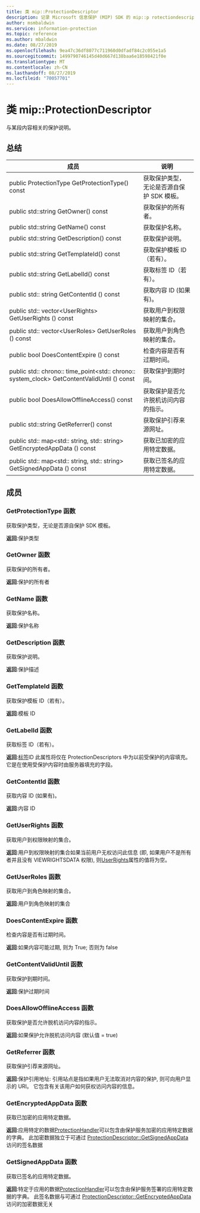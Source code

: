 ```yaml
---
title: 类 mip::ProtectionDescriptor
description: 记录 Microsoft 信息保护 (MIP) SDK 的 mip::p rotectiondescriptor 类。
author: msmbaldwin
ms.service: information-protection
ms.topic: reference
ms.author: mbaldwin
ms.date: 08/27/2019
ms.openlocfilehash: 9ea47c36df8077c711960d0dfadf84c2c055e1a5
ms.sourcegitcommit: 1499790746145d40d667d138baa6e18598421f0e
ms.translationtype: MT
ms.contentlocale: zh-CN
ms.lasthandoff: 08/27/2019
ms.locfileid: "70057701"
---
```

# <a name="class-mipprotectiondescriptor"></a>类 mip::ProtectionDescriptor 
与某段内容相关的保护说明。
  
## <a name="summary"></a>总结
 成员                        | 说明                                
--------------------------------|---------------------------------------------
public ProtectionType GetProtectionType() const  |  获取保护类型，无论是否源自保护 SDK 模板。
public std::string GetOwner() const  |  获取保护的所有者。
public std::string GetName() const  |  获取保护名称。
public std::string GetDescription() const  |  获取保护说明。
public std::string GetTemplateId() const  |  获取保护模板 ID（若有）。
public std::string GetLabelId() const  |  获取标签 ID（若有）。
public std:: string GetContentId () const  |  获取内容 ID (如果有)。
public std:: vector\<UserRights\> GetUserRights () const  |  获取用户到权限映射的集合。
public std:: vector\<UserRoles\> GetUserRoles () const  |  获取用户到角色映射的集合。
public bool DoesContentExpire () const  |  检查内容是否有过期时间。
public std:: chrono:: time_point\<std:: chrono:: system_clock\> GetContentValidUntil () const  |  获取保护到期时间。
public bool DoesAllowOfflineAccess() const  |  获取保护是否允许脱机访问内容的指示。
public std::string GetReferrer() const  |  获取保护引荐来源网址。
public std:: map\<std:: string, std:: string\> GetEncryptedAppData () const  |  获取已加密的应用特定数据。
public std:: map\<std:: string, std:: string\> GetSignedAppData () const  |  获取已签名的应用特定数据。
  
## <a name="members"></a>成员
  
### <a name="getprotectiontype-function"></a>GetProtectionType 函数
获取保护类型，无论是否源自保护 SDK 模板。

  
**返回**:保护类型
  
### <a name="getowner-function"></a>GetOwner 函数
获取保护的所有者。

  
**返回**:保护的所有者
  
### <a name="getname-function"></a>GetName 函数
获取保护名称。

  
**返回**:保护名称
  
### <a name="getdescription-function"></a>GetDescription 函数
获取保护说明。

  
**返回**:保护描述
  
### <a name="gettemplateid-function"></a>GetTemplateId 函数
获取保护模板 ID（若有）。

  
**返回**:模板 ID
  
### <a name="getlabelid-function"></a>GetLabelId 函数
获取标签 ID（若有）。

  
**返回**:[标签](class_mip_label.md)ID 此属性将仅在 ProtectionDescriptors 中为以前受保护的内容填充。 它是在使用受保护内容时由服务器填充的字段。
  
### <a name="getcontentid-function"></a>GetContentId 函数
获取内容 ID (如果有)。

  
**返回**:内容 ID
  
### <a name="getuserrights-function"></a>GetUserRights 函数
获取用户到权限映射的集合。

  
**返回**:用户到权限映射的集合如果当前用户无权访问此信息 (即, 如果用户不是所有者并且没有 VIEWRIGHTSDATA 权限), 则[UserRights](class_mip_userrights.md)属性的值将为空。
  
### <a name="getuserroles-function"></a>GetUserRoles 函数
获取用户到角色映射的集合。

  
**返回**:用户到角色映射的集合
  
### <a name="doescontentexpire-function"></a>DoesContentExpire 函数
检查内容是否有过期时间。

  
**返回**:如果内容可能过期, 则为 True; 否则为 false
  
### <a name="getcontentvaliduntil-function"></a>GetContentValidUntil 函数
获取保护到期时间。

  
**返回**:保护过期时间
  
### <a name="doesallowofflineaccess-function"></a>DoesAllowOfflineAccess 函数
获取保护是否允许脱机访问内容的指示。

  
**返回**:如果保护允许脱机访问内容 (默认值 = true)
  
### <a name="getreferrer-function"></a>GetReferrer 函数
获取保护引荐来源网址。

  
**返回**:保护引用地址: 引用站点是指如果用户无法取消对内容的保护, 则可向用户显示的 URI。 它包含有关该用户如何获权访问内容的信息。
  
### <a name="getencryptedappdata-function"></a>GetEncryptedAppData 函数
获取已加密的应用特定数据。

  
**返回**:应用特定的数据[ProtectionHandler](class_mip_protectionhandler.md)可以包含由保护服务加密的应用特定数据的字典。 此加密数据独立于可通过 [ProtectionDescriptor::GetSignedAppData](#getsignedappdata-function) 访问的签名数据
  
### <a name="getsignedappdata-function"></a>GetSignedAppData 函数
获取已签名的应用特定数据。

  
**返回**:特定于应用的数据[ProtectionHandler](class_mip_protectionhandler.md)可以包含由保护服务签署的应用特定数据的字典。 此签名数据与可通过 [ProtectionDescriptor::GetEncryptedAppData](class_mip_protectiondescriptor.md#getencryptedappdata-function) 访问的加密数据无关